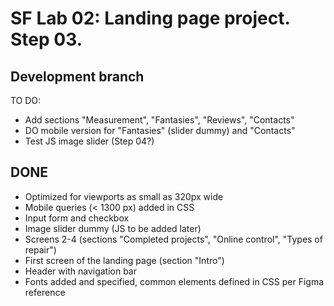 SF Lab 02: Landing page project. Step 03.
==================================================================
## Development branch

TO DO:
- Add sections "Measurement", "Fantasies", "Reviews", "Contacts"
- DO mobile version for "Fantasies" (slider dummy) and "Contacts"
- Test JS image slider (Step 04?)

## DONE

- Optimized for viewports as small as 320px wide
- Mobile queries (< 1300 px) added in CSS
- Input form and checkbox
- Image slider dummy (JS to be added later)
- Screens 2-4 (sections "Completed projects", "Online control", "Types of repair")
- First screen of the landing page (section "Intro")
- Header with navigation bar
- Fonts added and specified, common elements defined in CSS per Figma reference


